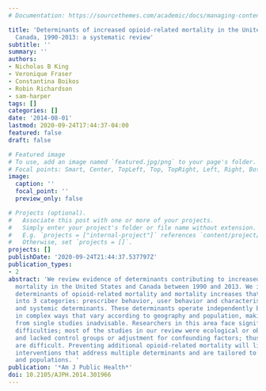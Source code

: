 ```yaml
---
# Documentation: https://sourcethemes.com/academic/docs/managing-content/

title: 'Determinants of increased opioid-related mortality in the United States and
  Canada, 1990-2013: a systematic review'
subtitle: ''
summary: ''
authors:
- Nicholas B King
- Veronique Fraser
- Constantina Boikos
- Robin Richardson
- sam-harper
tags: []
categories: []
date: '2014-08-01'
lastmod: 2020-09-24T17:44:37-04:00
featured: false
draft: false

# Featured image
# To use, add an image named `featured.jpg/png` to your page's folder.
# Focal points: Smart, Center, TopLeft, Top, TopRight, Left, Right, BottomLeft, Bottom, BottomRight.
image:
  caption: ''
  focal_point: ''
  preview_only: false

# Projects (optional).
#   Associate this post with one or more of your projects.
#   Simply enter your project's folder or file name without extension.
#   E.g. `projects = ["internal-project"]` references `content/project/deep-learning/index.md`.
#   Otherwise, set `projects = []`.
projects: []
publishDate: '2020-09-24T21:44:37.537797Z'
publication_types:
- 2
abstract: 'We review evidence of determinants contributing to increased opioid-related
  mortality in the United States and Canada between 1990 and 2013. We identified 17
  determinants of opioid-related mortality and mortality increases that we classified
  into 3 categories: prescriber behavior, user behavior and characteristics, and environmental
  and systemic determinants. These determinants operate independently but interact
  in complex ways that vary according to geography and population, making generalization
  from single studies inadvisable. Researchers in this area face significant methodological
  difficulties; most of the studies in our review were ecological or observational
  and lacked control groups or adjustment for confounding factors; thus, causal inferences
  are difficult. Preventing additional opioid-related mortality will likely require
  interventions that address multiple determinants and are tailored to specific locations
  and populations. '
publication: '*Am J Public Health*'
doi: 10.2105/AJPH.2014.301966
---
```

